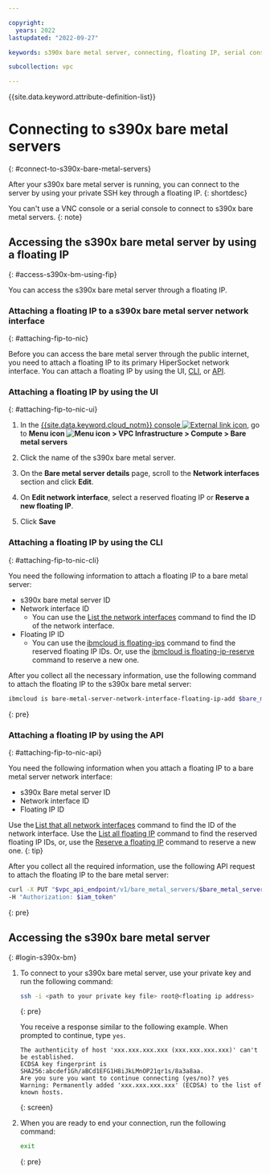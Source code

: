 ```yaml
---

copyright:
  years: 2022
lastupdated: "2022-09-27"

keywords: s390x bare metal server, connecting, floating IP, serial console, vnc console

subcollection: vpc

---
```


{{site.data.keyword.attribute-definition-list}}

# Connecting to s390x bare metal servers
{: #connect-to-s390x-bare-metal-servers}

After your s390x bare metal server is running, you can connect to the server by using your private SSH key through a floating IP.
{: shortdesc}

You can't use a VNC console or a serial console to connect to s390x bare metal servers.
{: note}

## Accessing the s390x bare metal server by using a floating IP 
<!-- is this topic about accessing or attaching? It might be better to have separate Accessing the server with floating ip and Attaching the floating ip topics -->
{: #access-s390x-bm-using-fip}

You can access the s390x bare metal server through a floating IP.

### Attaching a floating IP to a s390x bare metal server network interface
{: #attaching-fip-to-nic}

Before you can access the bare metal server through the public internet, you need to attach a floating IP to its primary HiperSocket network interface. You can attach a floating IP by using the UI, [CLI](#attaching-fip-to-nic-cli), or [API](#attaching-fip-to-nic-api).

### Attaching a floating IP by using the UI
{: #attaching-fip-to-nic-ui}

1. In the [{{site.data.keyword.cloud_notm}} console ![External link icon](../icons/launch-glyph.svg "External link icon")](https://{DomainName}), go to **Menu icon ![Menu icon](../../icons/icon_hamburger.svg) > VPC Infrastructure > Compute > Bare metal servers**

2. Click the name of the s390x bare metal server.

3. On the **Bare metal server details** page, scroll to the **Network interfaces** section and click **Edit**.

4. On **Edit network interface**, select a reserved floating IP or **Reserve a new floating IP**.

5. Click **Save**

### Attaching a floating IP by using the CLI
{: #attaching-fip-to-nic-cli}

You need the following information to attach a floating IP to a bare metal server:

* s390x bare metal server ID
* Network interface ID 
   - You can use the [List the network interfaces](/docs/vpc?topic=vpc-infrastructure-cli-plugin-vpc-reference#bare-metal-server-network-interfaces) command to find the ID of the network interface.
* Floating IP ID 
   - You can use the [ibmcloud is floating-ips](/docs/vpc?topic=vpc-infrastructure-cli-plugin-vpc-reference#floating-ips) command to find the reserved floating IP IDs. Or, use the [ibmcloud is floating-ip-reserve](/docs/vpc?topic=vpc-infrastructure-cli-plugin-vpc-reference#floating-ip-reserve) command to reserve a new one.

After you collect all the necessary information, use the following command to attach the floating IP to the s390x bare metal server:

```sh
ibmcloud is bare-metal-server-network-interface-floating-ip-add $bare_metal_server_id $network_interface_id $floating_ip_id
```
{: pre}

### Attaching a floating IP by using the API
{: #attaching-fip-to-nic-api}

You need the following information when you attach a floating IP to a bare metal server network interface:

* s390x Bare metal server ID
* Network interface ID
* Floating IP ID

Use the [List that all network interfaces](/apidocs/vpc#list-bare-metal-server-network-interfaces) command to find the ID of the network interface. Use the [List all floating IP](/apidocs/vpc#list-floating-ips) command to find the reserved floating IP IDs, or, use the [Reserve a floating IP](/apidocs/vpc#create-floating-ip) command to reserve a new one.
{: tip}

After you collect all the required information, use the following API request to attach the floating IP to the bare metal server:

```sh
curl -X PUT "$vpc_api_endpoint/v1/bare_metal_servers/$bare_metal_server_id/network_interfaces/$network_interface_id/floating_ips/$floating_ip_id?version=2022-03-09&generation=2" \
-H "Authorization: $iam_token"
```
{: pre}

## Accessing the s390x bare metal server
{: #login-s390x-bm}

1. To connect to your s390x bare metal server, use your private key and run the following command:

   ```sh
   ssh -i <path to your private key file> root@<floating ip address>
   ```
   {: pre}

   You receive a response similar to the following example. When prompted to continue, type `yes`.

   ```
   The authenticity of host 'xxx.xxx.xxx.xxx (xxx.xxx.xxx.xxx)' can't be established.
   ECDSA key fingerprint is SHA256:abcdef1Gh/aBCd1EFG1H8iJkLMnOP21qr1s/8a3a8aa.
   Are you sure you want to continue connecting (yes/no)? yes
   Warning: Permanently added 'xxx.xxx.xxx.xxx' (ECDSA) to the list of known hosts.
   ```
   {: screen}

2. When you are ready to end your connection, run the following command:

   ```sh
   exit
   ```
   {: pre}


<!--
## Accessing the s390x bare metal server by using a serial console
{: #access-s390x-bm-using-console}

You can access the s390x bare metal server by connecting to the serial console.

To connect to a console, you need to be assigned **Operator** (or greater) and **Bare Metal Console Administrator** roles for the bare metal server in IBM Cloud Identity and Access Management (IAM). If you are an administrator of your account, you also need to self-assign the **Bare Metal Console Administrator** role.

### Connecting to a serial console
{: #connect-to-serial-console}

You can use a serial console to access the s390x bare metal server. You must first manually switch to the serial console mode by using the following steps:

1. Restart your server.

2. Click **Open serial console** from the IBM Cloud UI. A new tab opens in your terminal.

If the login window doesn’t show up in the terminal, press **ESC**.
{: tip}

--->
